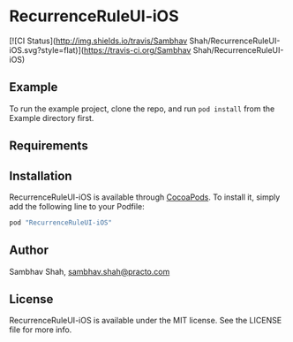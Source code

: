 # RecurrenceRuleUI-iOS

[![CI Status](http://img.shields.io/travis/Sambhav Shah/RecurrenceRuleUI-iOS.svg?style=flat)](https://travis-ci.org/Sambhav Shah/RecurrenceRuleUI-iOS)

## Example

To run the example project, clone the repo, and run `pod install` from the Example directory first.

## Requirements

## Installation

RecurrenceRuleUI-iOS is available through [CocoaPods](http://cocoapods.org). To install
it, simply add the following line to your Podfile:

```ruby
pod "RecurrenceRuleUI-iOS"
```

## Author

Sambhav Shah, sambhav.shah@practo.com

## License

RecurrenceRuleUI-iOS is available under the MIT license. See the LICENSE file for more info.
